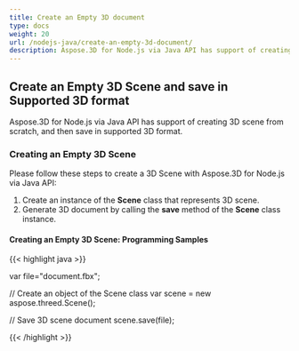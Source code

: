 ```yaml
---
title: Create an Empty 3D document
type: docs
weight: 20
url: /nodejs-java/create-an-empty-3d-document/
description: Aspose.3D for Node.js via Java API has support of creating 3D scene from scratch, and then save in supported 3D format.
---
```


## **Create an Empty 3D Scene and save in Supported 3D format**
Aspose.3D for Node.js via Java API has support of creating 3D scene from scratch, and then save in supported 3D format.
### **Creating an Empty 3D Scene**
Please follow these steps to create a 3D Scene with Aspose.3D for Node.js via Java API:

1. Create an instance of the **Scene** class that represents 3D scene.
1. Generate 3D document by calling the **save** method of the **Scene** class instance.
#### **Creating an Empty 3D Scene: Programming Samples**
{{< highlight java >}}

var file="document.fbx";

// Create an object of the Scene class
var scene = new aspose.threed.Scene();

// Save 3D scene document
scene.save(file);

{{< /highlight >}}




